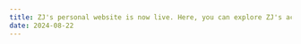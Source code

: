 ```yaml
---
title: ZJ's personal website is now live. Here, you can explore ZJ's academic background and research interests in more depth. We look forward to future research achievements!
date: 2024-08-22
---
```

